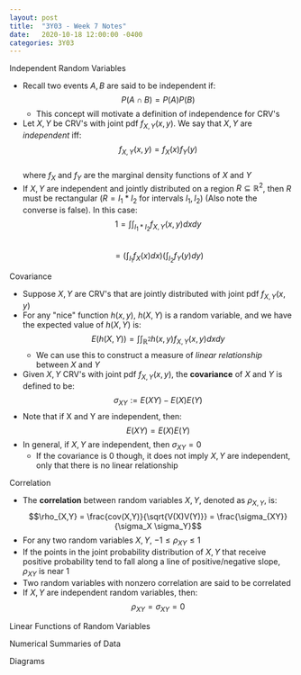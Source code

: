 ```yaml
---
layout: post
title:  "3Y03 - Week 7 Notes"
date:   2020-10-18 12:00:00 -0400
categories: 3Y03
---
```


Independent Random Variables
- Recall two events $A,B$ are said to be independent if:  
$$P(A \cap B) = P(A) P(B)$$
    - This concept will motivate a definition of independence for CRV's
- Let $X,Y$ be CRV's with joint pdf $f_{X,Y}(x,y)$. We say that $X,Y$ are *independent* iff:  
$$f_{X,Y}(x,y) = f_X(x)f_Y(y)$$  
where $f_X$ and $f_Y$ are the marginal density functions of $X$ and $Y$
- If $X, Y$ are independent and jointly distributed on a region $R \subseteq \mathbb{R}^2$, then $R$ must be rectangular ($R = I_1 * I_2$ for intervals $I_1, I_2$) (Also note the converse is false). In this case:  
$$1 = \int \int_{I_1 * I_2} f_{X,Y}(x,y) dx dy$$  
$$= (\int_{I_1} f_X(x) dx)(\int_{I_2} f_Y(y) dy)$$

Covariance
- Suppose $X,Y$ are CRV's that are jointly distributed with joint pdf $f_{X,Y}(x,y)$
- For any "nice" function $h(x,y)$, $h(X,Y)$ is a random variable, and we have the expected value of $h(X,Y)$ is:  
$$E(h(X,Y)) = \int \int_{\mathbb{R}^2} h(x,y) f_{X,Y}(x,y) dx dy$$
    - We can use this to construct a measure of *linear relationship* between $X$ and $Y$
- Given $X, Y$ CRV's with joint pdf $f_{X,Y}(x,y)$, the **covariance** of $X$ and $Y$ is defined to be:  
$$\sigma_{XY} := E(XY) - E(X)E(Y)$$
- Note that if X and Y are independent, then:  
$$E(XY) = E(X)E(Y)$$
- In general, if $X,Y$ are independent, then $\sigma_{XY} = 0$
    - If the covariance is 0 though, it does not imply $X,Y$ are independent, only that there is no linear relationship

Correlation
- The **correlation** between random variables $X,Y$, denoted as $\rho_{X,Y}$, is:  
$$\rho_{X,Y} = \frac{cov(X,Y)}{\sqrt{V(X)V(Y)}} = \frac{\sigma_{XY}}{\sigma_X \sigma_Y}$$
- For any two random variables $X,Y$, $-1 \leq \rho_{XY} \leq 1$
- If the points in the joint probability distribution of $X,Y$ that receive positive probability tend to fall along a line of positive/negative slope, $\rho_{XY}$ is near 1
- Two random variables with nonzero correlation are said to be correlated
- If $X,Y$ are independent random variables, then:  
$$\rho_{XY} = \sigma_{XY} = 0$$

Linear Functions of Random Variables

Numerical Summaries of Data

Diagrams